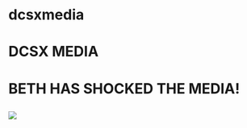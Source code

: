 # dcsxmedia    
<h1>DCSX MEDIA<h1>
<p> BETH HAS SHOCKED THE MEDIA! <p>
<img src="https://www.google.com/url?sa=i&url=https%3A%2F%2Fwww.commonsensemedia.org%2Fblog%2Fteaching-kids-media-smarts-during-breaking-news&psig=AOvVaw2YOXvsYIVlTVhDfnyX9XGd&ust=1608692169656000&source=images&cd=vfe&ved=0CAIQjRxqFwoTCNi-kr_L4O0CFQAAAAAdAAAAABAD">
